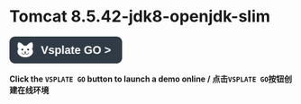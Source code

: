 # Tomcat 8.5.42-jdk8-openjdk-slim

<a href="https://www.vsplate.com/?docker-compose=https://github.com/vsplate/dcenvs/tomcat/8.5.42-jdk8-openjdk-slim"><img alt="VSPLATE GO" src="https://raw.githubusercontent.com/vsplate/images/master/vsgo_btn.png" width="200px"></a>

**Click the `VSPLATE GO` button to launch a demo online / 点击`VSPLATE GO`按钮创建在线环境**